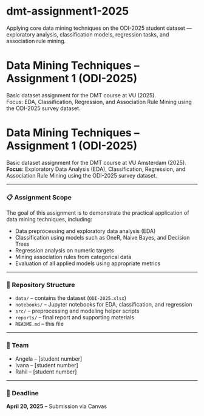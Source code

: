 # dmt-assignment1-2025
Applying core data mining techniques on the ODI-2025 student dataset — exploratory analysis, classification models, regression tasks, and association rule mining.



# Data Mining Techniques – Assignment 1 (ODI-2025)

Basic dataset assignment for the DMT course at VU (2025).  
Focus: EDA, Classification, Regression, and Association Rule Mining using the ODI-2025 survey dataset.

# Data Mining Techniques – Assignment 1 (ODI-2025)

Basic dataset assignment for the DMT course at VU Amsterdam (2025).  
**Focus**: Exploratory Data Analysis (EDA), Classification, Regression, and Association Rule Mining using the ODI-2025 survey dataset.

---

### 📋 Assignment Scope

The goal of this assignment is to demonstrate the practical application of data mining techniques, including:

- Data preprocessing and exploratory data analysis (EDA)
- Classification using models such as OneR, Naive Bayes, and Decision Trees
- Regression analysis on numeric targets
- Mining association rules from categorical data
- Evaluation of all applied models using appropriate metrics

---

### 📂 Repository Structure

- `data/` – contains the dataset (`ODI-2025.xlsx`)
- `notebooks/` – Jupyter notebooks for EDA, classification, and regression
- `src/` – preprocessing and modeling helper scripts
- `reports/` – final report and supporting materials
- `README.md` – this file

---

### 👥 Team

- Angela – [student number]
- Ivana – [student number]
- Rahil – [student number]

---

### 📅 Deadline

**April 20, 2025** – Submission via Canvas



